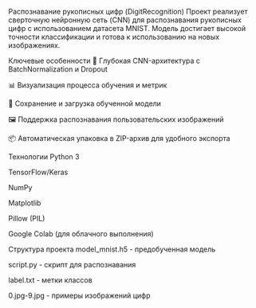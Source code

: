 Распознавание рукописных цифр (DigitRecognition)
Проект реализует сверточную нейронную сеть (CNN) для распознавания рукописных цифр с использованием датасета MNIST. Модель достигает высокой точности классификации и готова к использованию на новых изображениях.

Ключевые особенности
🧠 Глубокая CNN-архитектура с BatchNormalization и Dropout

📊 Визуализация процесса обучения и метрик

💾 Сохранение и загрузка обученной модели

🖼️ Поддержка распознавания пользовательских изображений

📦 Автоматическая упаковка в ZIP-архив для удобного экспорта

Технологии
Python 3

TensorFlow/Keras

NumPy

Matplotlib

Pillow (PIL)

Google Colab (для облачного выполнения)

Структура проекта
model_mnist.h5 - предобученная модель

script.py - скрипт для распознавания

label.txt - метки классов

0.jpg-9.jpg - примеры изображений цифр

